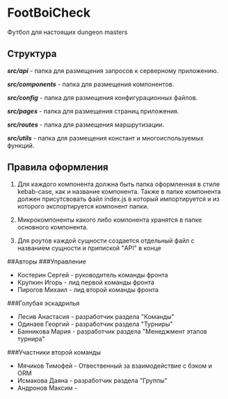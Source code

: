 # FootBoiCheck

Футбол для настоящих dungeon masters

## Структура 

_**src/api**_ - папка для размещения запросов к серверному приложению.

_**src/components**_ - папка для размещения компонентов.

_**src/config**_ - папка для размещения конфигурационных файлов.

_**src/pages**_ - папка для размещения страниц приложения.

_**src/routes**_ - папка для размещения маршрутизации.

_**src/utils**_ - папка для размещения констант и многоиспользуемых функций.

## Правила оформления

1) Для каждого компонента должна быть папка оформленная в стиле kebab-case, как и название компонента. Также в папке компонента должен присутсвовать файл index.js в который импортируется и из которого экспортируется компонент папки.


2) Микрокомпоненты какого либо компонента хранятся в папке основного компонента.


3) Для роутов каждой сущности создается отдельный файл с названием сущности и припиской "API" в конце

##Авторы
###Управление
* Костерин Сергей - руководитель команды фронта
* Крупкин Игорь - лид первой команды фронта
* Пирогов Михаил - лид второй команды фронта

###Голубая эскадрилья
* Лесив Анастасия - разработчик раздела "Команды"
* Одинаев Георгий - разработчик раздела "Турниры"
* Банникова Мария - разработчик раздела "Менеджмент этапов турнира"

###Участники второй команды
* Мячиков Тимофей - Отвественный за взаимодействие с бэком и ORM
* Исмакова Даяна - разработчик раздела "Группы"
* Андронов Максим - 
